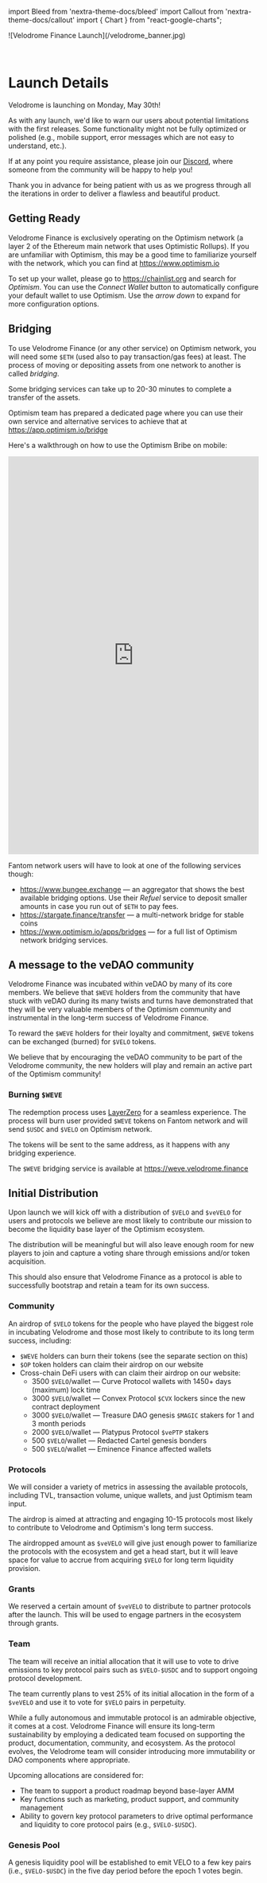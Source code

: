 import Bleed from 'nextra-theme-docs/bleed'
import Callout from 'nextra-theme-docs/callout'
import { Chart } from "react-google-charts";

<Bleed>
  ![Velodrome Finance Launch](/velodrome_banner.jpg)
</Bleed>

&nbsp;

# Launch Details

Velodrome is launching on Monday, May 30th!

<Callout emoji="⚠️">
  As with any launch, we'd like to warn our users about potential limitations
  with the first releases. Some functionality might not be fully
  optimized or polished (e.g., mobile support, error messages which are not easy
  to understand, etc.).

  If at any point you require assistance, please join our
  [Discord](https://discord.gg/bqzYruhX), where someone from the community will
  be happy to help you!

  Thank you in advance for being patient with us as we progress through all
  the iterations in order to deliver a flawless and beautiful product.
</Callout>

## Getting Ready

Velodrome Finance is exclusively operating on the Optimism network (a
layer 2 of the Ethereum main network that uses Optimistic Rollups). If you are
unfamiliar with Optimism, this may be a good time to familiarize yourself with
the network, which you can find at https://www.optimism.io

To set up your wallet, please go to https://chainlist.org and search for
_Optimism_. You can use the _Connect Wallet_ button to automatically configure
your default wallet to use Optimism. Use the _arrow down_ to expand for more
configuration options.

## Bridging

To use Velodrome Finance (or any other service) on Optimism network,
you will need some `$ETH` (used also to pay transaction/gas fees) at least. The
process of moving or depositing assets from one network to another is called
_bridging_.

<Callout emoji="⚠️">
  Some bridging services can take up to 20-30 minutes to complete a transfer of
  the assets.
</Callout>

Optimism team has prepared a dedicated page where you can use their own service
and alternative services to achieve that at https://app.optimism.io/bridge

Here's a walkthrough on how to use the Optimism Bribe on mobile:

<Bleed>
  <iframe width="100%" height="800"
  src="https://www.youtube.com/embed/pR31stuRejg?rel=0"
  frameborder="0" allowfullscreen></iframe>
</Bleed>

Fantom network users will have to look at one of the following services though:
 * https://www.bungee.exchange &mdash; an aggregator that shows the best
   available bridging options. Use their _Refuel_ service to deposit smaller
   amounts in case you run out of `$ETH` to pay fees.
 * https://stargate.finance/transfer &mdash; a multi-network bridge for stable
   coins
 * https://www.optimism.io/apps/bridges &mdash; for a full list of Optimism
   network bridging services.

## A message to the veDAO community

Velodrome Finance was incubated within veDAO by many of its core members. We
believe that `$WEVE` holders from the community that have stuck with veDAO
during its many twists and turns have demonstrated that they will be very
valuable members of the Optimism community and instrumental in the long-term
success of Velodrome Finance.

To reward the `$WEVE` holders for their loyalty and commitment, `$WEVE` tokens
can be exchanged (burned) for `$VELO` tokens.

We believe that by encouraging the veDAO community to be part of the Velodrome
community, the new holders will play and remain an active part of the Optimism
community!

### Burning `$WEVE`

The redemption process uses [LayerZero](https://layerzero.network/) for a
seamless experience. The process will burn user provided `$WEVE` tokens on
Fantom network and will send `$USDC` and `$VELO` on Optimism network.

The tokens will be sent to the same address, as it happens with any bridging
experience.

The `$WEVE` bridging service is available at https://weve.velodrome.finance

## Initial Distribution

Upon launch we will kick off with a distribution of `$VELO` and `$veVELO` for
users and protocols we believe are most likely to contribute our
mission to become the liquidity base layer of the Optimism ecosystem.

The distribution will be meaningful but will also leave enough room for new
players to join and capture a voting share through emissions and/or
token acquisition.

This should also ensure that Velodrome Finance as a protocol is able to
successfully bootstrap and retain a team for its own success.

<Bleed>
  <Chart
    chartType="PieChart"
    data={[
      [ "Receivers", "Amount" ],
      [ "Community: WeVe Holders", 108000000 ],
      [ "Community: Cross-Chain DeFi Users", 60000000 ],
      [ "Community: Optimism Token Holders", 72000000 ],
      [ "Protocols: Optimism Protocols/DAOs", 60000000 ],
      [ "Protocols: Grants", 24000000 ],
      [ "Velodrome Team", 60000000 ],
      [ "Optimism Team", 30000000 ],
      [ "Genesis Liquidity Pool", 6000000 ]
    ]}
    options={{
      title: "Distribution Summary"
    }}
    width={"100%"}
    height={"600px"}
  />
</Bleed>

### Community

An airdrop of `$VELO` tokens for the people who have played the biggest role in
incubating Velodrome and those most likely to contribute to its long term
success, including:
 * `$WEVE` holders can burn their tokens (see the separate section on this)
 * `$OP` token holders can claim their airdrop on our website
 * Cross-chain DeFi users with can claim their airdrop on our website:
   * 3500 `$VELO`/wallet &mdash; Curve Protocol wallets with 1450+ days (maximum) lock time
   * 3000 `$VELO`/wallet &mdash; Convex Protocol `$CVX` lockers since the new contract deployment
   * 3000 `$VELO`/wallet &mdash; Treasure DAO genesis `$MAGIC` stakers for 1 and 3 month periods
   * 2000 `$VELO`/wallet &mdash; Platypus Protocol `$vePTP` stakers
   * 500 `$VELO`/wallet &mdash; Redacted Cartel genesis bonders
   * 500 `$VELO`/wallet &mdash; Eminence Finance affected wallets

### Protocols

We will consider a variety of metrics in assessing the available protocols,
including TVL, transaction volume, unique wallets, and just Optimism team input.

The airdrop is aimed at attracting and engaging 10-15 protocols most
likely to contribute to Velodrome and Optimism's long term success.

The airdropped amount as `$veVELO` will give just enough power to familiarize
the protocols with the ecosystem and get a head start, but it will leave space
for value to accrue from acquiring `$VELO` for long term liquidity provision.

### Grants

We reserved a certain amount of `$veVELO` to distribute to partner protocols
after the launch. This will be used to engage partners in the ecosystem through
grants.

### Team

The team will receive an initial allocation that it will use to vote
to drive emissions to key protocol pairs such as `$VELO-$USDC` and to support
ongoing protocol development.

The team currently plans to vest 25% of its initial allocation in the form of a
`$veVELO` and use it to vote for `$VELO` pairs in perpetuity.

While a fully autonomous and immutable protocol is an admirable objective, it
comes at a cost. Velodrome Finance will ensure its long-term sustainability by
employing a dedicated team focused on supporting the product, documentation,
community, and ecosystem. As the protocol evolves, the Velodrome team will
consider introducing more immutability or DAO components where appropriate.

Upcoming allocations are considered for:
 * The team to support a product roadmap beyond base-layer AMM
 * Key functions such as marketing, product support, and community management
 * Ability to govern key protocol parameters to drive optimal performance and
   liquidity to core protocol pairs (e.g., `$VELO-$USDC`).

### Genesis Pool

A genesis liquidity pool will be established to emit VELO to a few key pairs
(i.e., `$VELO-$USDC`) in the five day period before the epoch 1 votes begin.

